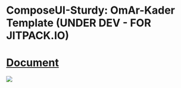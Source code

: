 # ComposeUI-Sturdy: OmAr-Kader Template (UNDER DEV - FOR JITPACK.IO)

# [Document](https://javadoc.jitpack.io/com/github/OmAr-Kader/ComposeUI-Sturdy/1.0.3/javadoc/)

[![](https://jitpack.io/v/OmAr-Kader/ComposeUI-Sturdy.svg)](https://jitpack.io/#OmAr-Kader/ComposeUI-Sturdy)
